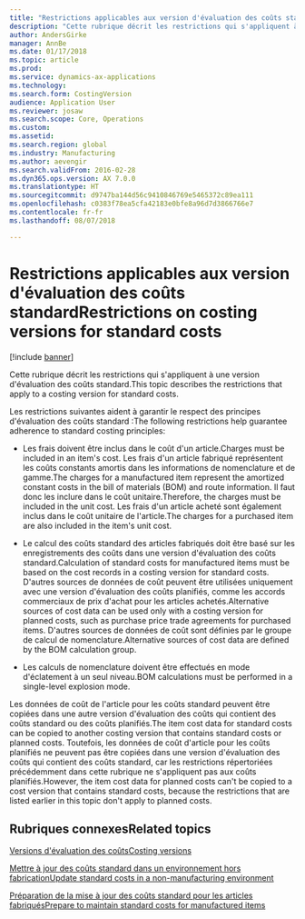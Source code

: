 ```yaml
---
title: "Restrictions applicables aux version d'évaluation des coûts standard"
description: "Cette rubrique décrit les restrictions qui s'appliquent à une version d'évaluation des coûts standard."
author: AndersGirke
manager: AnnBe
ms.date: 01/17/2018
ms.topic: article
ms.prod: 
ms.service: dynamics-ax-applications
ms.technology: 
ms.search.form: CostingVersion
audience: Application User
ms.reviewer: josaw
ms.search.scope: Core, Operations
ms.custom: 
ms.assetid: 
ms.search.region: global
ms.industry: Manufacturing
ms.author: aevengir
ms.search.validFrom: 2016-02-28
ms.dyn365.ops.version: AX 7.0.0
ms.translationtype: HT
ms.sourcegitcommit: d9747ba144d56c9410846769e5465372c89ea111
ms.openlocfilehash: c0383f78ea5cfa42183e0bfe8a96d7d3866766e7
ms.contentlocale: fr-fr
ms.lasthandoff: 08/07/2018

---
```



#  <a name="restrictions-on-costing-versions-for-standard-costs"></a><span data-ttu-id="fdcfd-103">Restrictions applicables aux version d'évaluation des coûts standard</span><span class="sxs-lookup"><span data-stu-id="fdcfd-103">Restrictions on costing versions for standard costs</span></span>

[!include [banner](../includes/banner.md)]

<span data-ttu-id="fdcfd-104">Cette rubrique décrit les restrictions qui s'appliquent à une version d'évaluation des coûts standard.</span><span class="sxs-lookup"><span data-stu-id="fdcfd-104">This topic describes the restrictions that apply to a costing version for standard costs.</span></span> 

<span data-ttu-id="fdcfd-105">Les restrictions suivantes aident à garantir le respect des principes d'évaluation des coûts standard :</span><span class="sxs-lookup"><span data-stu-id="fdcfd-105">The following restrictions help guarantee adherence to standard costing principles:</span></span>

-  <span data-ttu-id="fdcfd-106">Les frais doivent être inclus dans le coût d'un article.</span><span class="sxs-lookup"><span data-stu-id="fdcfd-106">Charges must be included in an item's cost.</span></span> <span data-ttu-id="fdcfd-107">Les frais d'un article fabriqué représentent les coûts constants amortis dans les informations de nomenclature et de gamme.</span><span class="sxs-lookup"><span data-stu-id="fdcfd-107">The charges for a manufactured item represent the amortized constant costs in the bill of materials (BOM) and route information.</span></span> <span data-ttu-id="fdcfd-108">Il faut donc les inclure dans le coût unitaire.</span><span class="sxs-lookup"><span data-stu-id="fdcfd-108">Therefore, the charges must be included in the unit cost.</span></span> <span data-ttu-id="fdcfd-109">Les frais d'un article acheté sont également inclus dans le coût unitaire de l'article.</span><span class="sxs-lookup"><span data-stu-id="fdcfd-109">The charges for a purchased item are also included in the item's unit cost.</span></span>

-  <span data-ttu-id="fdcfd-110">Le calcul des coûts standard des articles fabriqués doit être basé sur les enregistrements des coûts dans une version d'évaluation des coûts standard.</span><span class="sxs-lookup"><span data-stu-id="fdcfd-110">Calculation of standard costs for manufactured items must be based on the cost records in a costing version for standard costs.</span></span> <span data-ttu-id="fdcfd-111">D'autres sources de données de coût peuvent être utilisées uniquement avec une version d'évaluation des coûts planifiés, comme les accords commerciaux de prix d'achat pour les articles achetés.</span><span class="sxs-lookup"><span data-stu-id="fdcfd-111">Alternative sources of cost data can be used only with a costing version for planned costs, such as purchase price trade agreements for purchased items.</span></span> <span data-ttu-id="fdcfd-112">D'autres sources de données de coût sont définies par le groupe de calcul de nomenclature.</span><span class="sxs-lookup"><span data-stu-id="fdcfd-112">Alternative sources of cost data are defined by the BOM calculation group.</span></span>

-  <span data-ttu-id="fdcfd-113">Les calculs de nomenclature doivent être effectués en mode d'éclatement à un seul niveau.</span><span class="sxs-lookup"><span data-stu-id="fdcfd-113">BOM calculations must be performed in a single-level explosion mode.</span></span>

<span data-ttu-id="fdcfd-114">Les données de coût de l'article pour les coûts standard peuvent être copiées dans une autre version d'évaluation des coûts qui contient des coûts standard ou des coûts planifiés.</span><span class="sxs-lookup"><span data-stu-id="fdcfd-114">The item cost data for standard costs can be copied to another costing version that contains standard costs or planned costs.</span></span> <span data-ttu-id="fdcfd-115">Toutefois, les données de coût d'article pour les coûts planifiés ne peuvent pas être copiées dans une version d'évaluation des coûts qui contient des coûts standard, car les restrictions répertoriées précédemment dans cette rubrique ne s'appliquent pas aux coûts planifiés.</span><span class="sxs-lookup"><span data-stu-id="fdcfd-115">However, the item cost data for planned costs can't be copied to a cost version that contains standard costs, because the restrictions that are listed earlier in this topic don't apply to planned costs.</span></span>

<a name="related-topics"></a><span data-ttu-id="fdcfd-116">Rubriques connexes</span><span class="sxs-lookup"><span data-stu-id="fdcfd-116">Related topics</span></span>
--------

[<span data-ttu-id="fdcfd-117">Versions d'évaluation des coûts</span><span class="sxs-lookup"><span data-stu-id="fdcfd-117">Costing versions</span></span>](costing-versions.md)

[<span data-ttu-id="fdcfd-118">Mettre à jour des coûts standard dans un environnement hors fabrication</span><span class="sxs-lookup"><span data-stu-id="fdcfd-118">Update standard costs in a non-manufacturing environment</span></span>](update-standard-costs-non-manufacturing-environment.md)

[<span data-ttu-id="fdcfd-119">Préparation de la mise à jour des coûts standard pour les articles fabriqués</span><span class="sxs-lookup"><span data-stu-id="fdcfd-119">Prepare to maintain standard costs for manufactured items</span></span>](update-standard-costs-manufacturing-environment.md)


